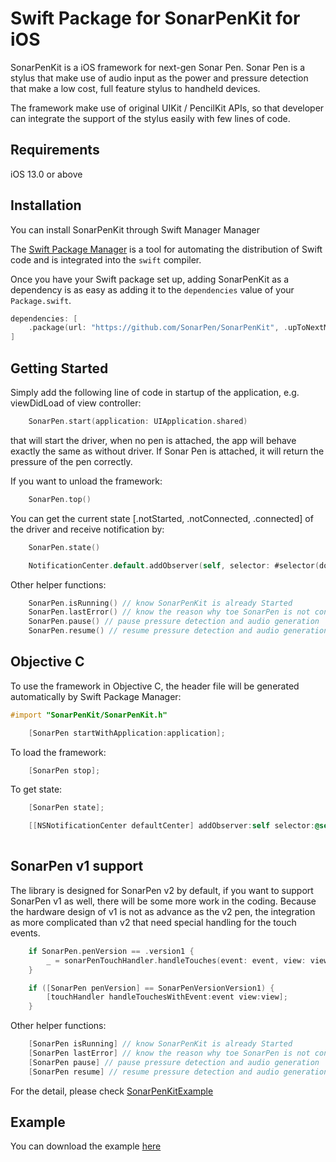 Swift Package for SonarPenKit for iOS
 ===================================

SonarPenKit is a iOS framework for next-gen Sonar Pen.  Sonar Pen is a stylus that make use of audio input as the power and pressure detection that make a low cost, full feature stylus to handheld devices.

The framework make use of original UIKit /  PencilKit APIs, so that developer can integrate the support of the stylus easily with few lines of code.

## Requirements

iOS 13.0 or above

## Installation

You can install SonarPenKit through Swift Manager Manager

The [Swift Package Manager](https://swift.org/package-manager/) is a tool for automating the distribution of Swift code and is integrated into the `swift` compiler. 

Once you have your Swift package set up, adding SonarPenKit as a dependency is as easy as adding it to the `dependencies` value of your `Package.swift`.

```swift
dependencies: [
    .package(url: "https://github.com/SonarPen/SonarPenKit", .upToNextMajor(from: "0.8.1"))
]
```

## Getting Started

Simply add the following line of code in startup of the application, e.g. viewDidLoad of view controller:

```swift
    SonarPen.start(application: UIApplication.shared)
```

that will start the driver, when no pen is attached, the app will behave exactly the same as without driver.  If Sonar Pen is attached, it will return the pressure of the pen correctly.

If you want to unload the framework:

```swift
    SonarPen.top()
```

You can get the current state [.notStarted, .notConnected, .connected] of the driver and receive notification by:

```swift
    SonarPen.state()

    NotificationCenter.default.addObserver(self, selector: #selector(doStateChanged), name: Notification.Name.SonarPenKitStateChanged, object:nil)
```

Other helper functions:

```swift
    SonarPen.isRunning() // know SonarPenKit is already Started
    SonarPen.lastError() // know the reason why toe SonarPen is not connected
    SonarPen.pause() // pause pressure detection and audio generation
    SonarPen.resume() // resume pressure detection and audio generation
```




## Objective C

To use the framework in Objective C, the header file will be generated automatically by Swift Package Manager:

```objective-c
#import "SonarPenKit/SonarPenKit.h"

    [SonarPen startWithApplication:application];
```

To load the framework:

```objective-c
    [SonarPen stop];
```

To get state:

```objective-c
    [SonarPen state];

    [[NSNotificationCenter defaultCenter] addObserver:self selector:@selector(doStateChanged:) name:NSNotification.SonarPenKitStateChanged object:nil];
    
```

## SonarPen v1 support

The library is designed for SonarPen v2 by default, if you want to support SonarPen v1 as well, there will be some more work in the coding.  Because the hardware design of v1 is not as advance as the v2 pen, the integration as more complicated than v2 that need special handling for the touch events.

```swift
    if SonarPen.penVersion == .version1 {
        _ = sonarPenTouchHandler.handleTouches(event: event, view: view)
    }
```

```objective-c
    if ([SonarPen penVersion] == SonarPenVersionVersion1) {
        [touchHandler handleTouchesWithEvent:event view:view];
    }
```

Other helper functions:

```swift
    [SonarPen isRunning] // know SonarPenKit is already Started
    [SonarPen lastError] // know the reason why toe SonarPen is not connected
    [SonarPen pause] // pause pressure detection and audio generation
    [SonarPen resume] // resume pressure detection and audio generation
```

For the detail, please check [SonarPenKitExample](https://github.com/SonarPen/SonarPenKitExample)


## Example

You can download the example [here](
https://github.com/SonarPen/SonarPenKitExample)
